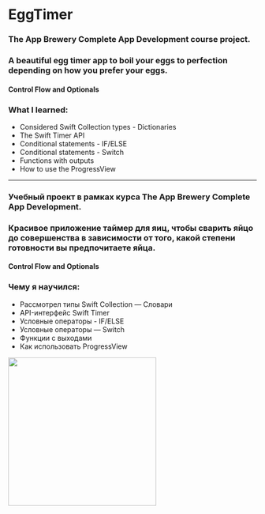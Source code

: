 # EggTimer

### The App Brewery Complete App Development course project.
### A beautiful egg timer app to boil your eggs to perfection depending on how you prefer your eggs.
#### Control Flow and Optionals

### What I learned:

* Considered Swift Collection types - Dictionaries
* The Swift Timer API
* Conditional statements - IF/ELSE
* Conditional statements - Switch
* Functions with outputs
* How to use the ProgressView

--------------------------------

### Учебный проект в рамках курса The App Brewery Complete App Development.
### Красивое приложение таймер для яиц, чтобы cварить яйцо до совершенства в зависимости от того, какой степени готовности вы предпочитаете яйца.
#### Control Flow and Optionals

### Чему я научился:

* Рассмотрел типы Swift Collection — Словари
* API-интерфейс Swift Timer
* Условные операторы - IF/ELSE
* Условные операторы — Switch
* Функции с выходами
* Как использовать ProgressView

<img src="https://user-images.githubusercontent.com/64682381/149885966-68f54dfd-abb7-429d-b64b-0c836cba72e3.png" width="300">
